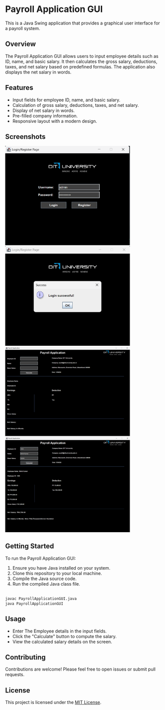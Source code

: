 <!DOCTYPE html>
<html lang="en">
<head>
    <meta charset="UTF-8">
    <meta name="viewport" content="width=device-width, initial-scale=1.0">
    <title>Payroll Application GUI</title>
</head>
<body>

<h1>Payroll Application GUI</h1>

<p>This is a Java Swing application that provides a graphical user interface for a payroll system.</p>

<h2>Overview</h2>

<p>The Payroll Application GUI allows users to input employee details such as ID, name, and basic salary. It then calculates the gross salary, deductions, taxes, and net salary based on predefined formulas. The application also displays the net salary in words.</p>

<h2>Features</h2>

<ul>
    <li>Input fields for employee ID, name, and basic salary.</li>
    <li>Calculation of gross salary, deductions, taxes, and net salary.</li>
    <li>Display of net salary in words.</li>
    <li>Pre-filled company information.</li>
    <li>Responsive layout with a modern design.</li>
</ul>

<h2>Screenshots</h2>

<img src="images/1.png" alt="Login Page" width="400">
<img src="images/2.png" alt="Login Sucessfull" width="400">
<img src="images/3.png" alt="Main Page" width="400">
<img src="images/4.png" alt="Main Page Output" width="400">

<h2>Getting Started</h2>

<p>To run the Payroll Application GUI:</p>

<ol>
    <li>Ensure you have Java installed on your system.</li>
    <li>Clone this repository to your local machine.</li>
    <li>Compile the Java source code.</li>
    <li>Run the compiled Java class file.</li>
</ol>

<pre><code>
javac PayrollApplicationGUI.java
java PayrollApplicationGUI
</code></pre>

<h2>Usage</h2>

<ul>
    <li>Enter The Employee details in the input fields.</li>
    <li>Click the "Calculate" button to compute the salary.</li>
    <li>View the calculated salary details on the screen.</li>
</ul>

<h2>Contributing</h2>

<p>Contributions are welcome! Please feel free to open issues or submit pull requests.</p>

<h2>License</h2>

<p>This project is licensed under the <a href="LICENSE">MIT License</a>.</p>

</body>
</html>
